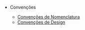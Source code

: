 - Convenções

    - [Convenções de Nomenclatura](languages/csharp/naming_guidelines.md)
    - [Convenções de Design](languages/csharp/design_guidelines.md)